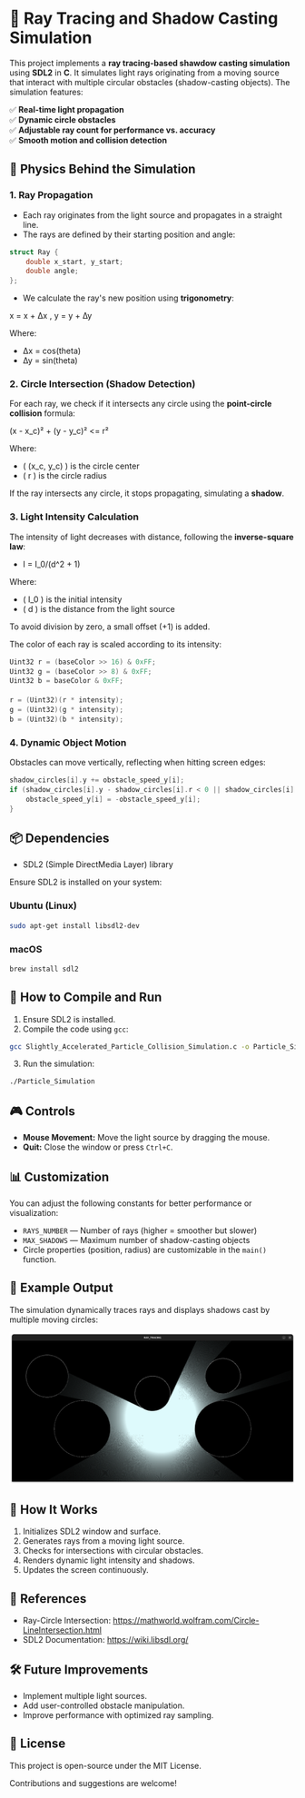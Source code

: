 # 🌟 Ray Tracing and Shadow Casting Simulation 

This project implements a **ray tracing-based shawdow casting simulation** using **SDL2** in **C**. It simulates light rays originating from a moving source that interact with multiple circular obstacles (shadow-casting objects). The simulation features:

✅ **Real-time light propagation**  
✅ **Dynamic circle obstacles**  
✅ **Adjustable ray count for performance vs. accuracy**  
✅ **Smooth motion and collision detection**

## 🧪 Physics Behind the Simulation

### 1. Ray Propagation
- Each ray originates from the light source and propagates in a straight line.
- The rays are defined by their starting position and angle:

```c
struct Ray {
    double x_start, y_start;
    double angle;
};
```
- We calculate the ray's new position using **trigonometry**:

x = x + ∆x , y = y + ∆y

Where:
- ∆x = cos(theta)
- ∆y = sin(theta)

### 2. Circle Intersection (Shadow Detection)
For each ray, we check if it intersects any circle using the **point-circle collision** formula:

(x - x_c)² + (y - y_c)² <= r²

Where:
- \( (x_c, y_c) \) is the circle center
- \( r \) is the circle radius

If the ray intersects any circle, it stops propagating, simulating a **shadow**.

### 3. Light Intensity Calculation
The intensity of light decreases with distance, following the **inverse-square law**:

- I = I_0/(d^2 + 1)

Where:
- \( I_0 \) is the initial intensity
- \( d \) is the distance from the light source

To avoid division by zero, a small offset (+1) is added.

The color of each ray is scaled according to its intensity:

```c
Uint32 r = (baseColor >> 16) & 0xFF;
Uint32 g = (baseColor >> 8) & 0xFF;
Uint32 b = baseColor & 0xFF;

r = (Uint32)(r * intensity);
g = (Uint32)(g * intensity);
b = (Uint32)(b * intensity);
```

### 4. Dynamic Object Motion
Obstacles can move vertically, reflecting when hitting screen edges:

```c
shadow_circles[i].y += obstacle_speed_y[i];
if (shadow_circles[i].y - shadow_circles[i].r < 0 || shadow_circles[i].y + shadow_circles[i].r > HEIGHT) {
    obstacle_speed_y[i] = -obstacle_speed_y[i];
}
```

## 📦 Dependencies
- SDL2 (Simple DirectMedia Layer) library

Ensure SDL2 is installed on your system:

### Ubuntu (Linux)
```bash
sudo apt-get install libsdl2-dev
```

### macOS
```bash
brew install sdl2
```

## 🚀 How to Compile and Run
1. Ensure SDL2 is installed.
2. Compile the code using `gcc`:

```bash
gcc Slightly_Accelerated_Particle_Collision_Simulation.c -o Particle_Simulation -lSDL2 -lm
```

3. Run the simulation:

```bash
./Particle_Simulation
```

## 🎮 Controls
- **Mouse Movement:** Move the light source by dragging the mouse.
- **Quit:** Close the window or press `Ctrl+C`.

## 📊 Customization
You can adjust the following constants for better performance or visualization:

- `RAYS_NUMBER` — Number of rays (higher = smoother but slower)
- `MAX_SHADOWS` — Maximum number of shadow-casting objects
- Circle properties (position, radius) are customizable in the `main()` function.

## 📸 Example Output
The simulation dynamically traces rays and displays shadows cast by multiple moving circles:

![Simulation Screenshot](example.png)

## 🧠 How It Works
1. Initializes SDL2 window and surface.
2. Generates rays from a moving light source.
3. Checks for intersections with circular obstacles.
4. Renders dynamic light intensity and shadows.
5. Updates the screen continuously.

## 📘 References
- Ray-Circle Intersection: https://mathworld.wolfram.com/Circle-LineIntersection.html
- SDL2 Documentation: https://wiki.libsdl.org/

## 🛠️ Future Improvements
- Implement multiple light sources.
- Add user-controlled obstacle manipulation.
- Improve performance with optimized ray sampling.

## 📜 License
This project is open-source under the MIT License.

Contributions and suggestions are welcome!


